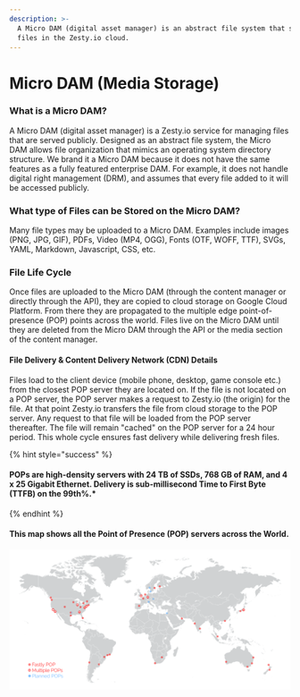 ```yaml
---
description: >-
  A Micro DAM (digital asset manager) is an abstract file system that stores
  files in the Zesty.io cloud.
---
```


# Micro DAM \(Media Storage\)

### What is a Micro DAM?

A Micro DAM \(digital asset manager\) is a Zesty.io service for managing files that are served publicly.  Designed as an abstract file system, the Micro DAM allows file organization that mimics an operating system directory structure. We brand it a Micro DAM because it does not have the same features as a fully featured enterprise DAM. For example, it does not handle digital right management \(DRM\), and assumes that every file added to it will be accessed publicly.

### What type of Files can be Stored on the Micro DAM?

Many file types may be uploaded to a Micro DAM. Examples include images \(PNG, JPG, GIF\), PDFs, Video \(MP4, OGG\), Fonts \(OTF, WOFF, TTF\), SVGs, YAML, Markdown, Javascript, CSS, etc.

### File Life Cycle

Once files are uploaded to the Micro DAM \(through the content manager or directly through the API\), they are copied to cloud storage on Google Cloud Platform. From there they are propagated to the multiple edge point-of-presence \(POP\) points across the world. Files live on the Micro DAM until they are deleted from the Micro DAM through the API or the media section of the content manager.

#### File Delivery & Content Delivery Network \(CDN\) Details

Files load to the client device \(mobile phone, desktop, game console etc.\) from the closest POP server they are located on. If the file is not located on a POP server, the POP server makes a request to Zesty.io \(the origin\) for the file. At that point Zesty.io transfers the file from cloud storage to the POP server. Any request to that file will be loaded from the POP server thereafter. The file will remain "cached" on the POP server for a 24 hour period. This whole cycle ensures fast delivery while delivering fresh files.

{% hint style="success" %}
#### POPs are high-density servers with 24 TB of SSDs, 768 GB of RAM, and 4 x 25 Gigabit Ethernet. Delivery is sub-millisecond Time to First Byte \(TTFB\) on the 99th%.\*
{% endhint %}

#### This map shows all the Point of Presence \(POP\) servers across the World. 

![\* Files are propagated to Fastly&apos;s \(our partner\) POP servers for optimal and fast delivery. ](../.gitbook/assets/pop-endpoints.png)



